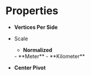 

# Properties

- **Vertices Per Side**  
  
- Scale
  - **Normalized**  
  <desc>
  - **Meter**  
  <desc>
  - **Kilometer**  
  <desc>
- **Center Pivot**  
  



